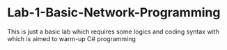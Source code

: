 # Lab-1-Basic-Network-Programming
This is just a basic lab which requires some logics and coding syntax with which is aimed to warm-up C# programming
